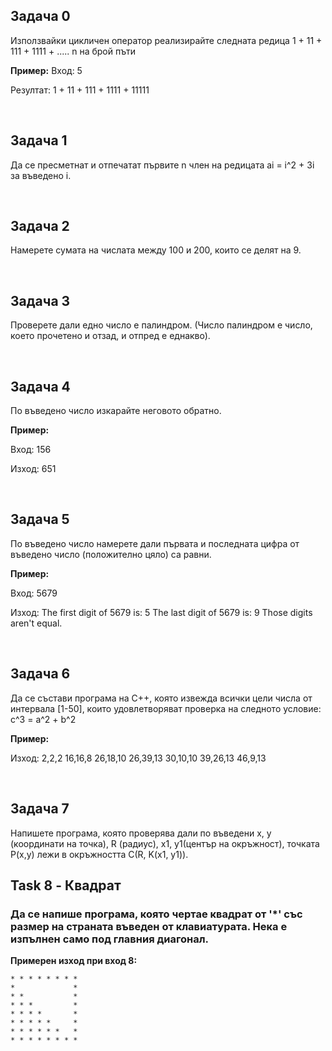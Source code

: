 <h2> Задача 0 </h2>
<p> Използвайки цикличен оператор реализирайте следната редица 1 + 11 + 111 + 1111 + ..... n на брой пъти

<strong>Пример:</strong>
Вход: 5

Резултат: 1 + 11 + 111 + 1111 + 11111 </p></br>

<h2> Задача 1 </h2>
<p> Да се пресметнат и отпечатат първите n член на редицата ai = i^2 + 3i за въведено i.</p></br>

<h2> Задача 2 </h2>
<p>Намерете сумата на числата между 100 и 200, които се делят на 9.</p></br>

<h2> Задача 3 </h2>
<p>Проверете дали едно число е палиндром. (Число палиндром е число, което прочетено и отзад, и отпред е еднакво).</p></br>

<h2> Задача 4 </h2>
<p>По въведено число изкарайте неговото обратно.

<strong>Пример:</strong>

Вход: 156

Изход: 651 </p></br>


<h2> Задача 5 </h2>
<p>По въведено число намерете дали първaтa и последнaтa цифра от въведено число (положително цяло) са равни.

<strong>Пример:</strong>

Вход: 5679

Изход: 
The first digit of 5679 is: 5 
The last digit of 5679 is: 9 
Those digits aren't equal.</p></br>


<h2> Задача 6 </h2>
<p>Да се състави програма на C++, която извежда всички цели числа от интервала [1-50], които удовлетворяват проверка на следното условие: 
c^3 = a^2 + b^2 

<strong>Пример:</strong>

Изход:
2,2,2
16,16,8
26,18,10
26,39,13
30,10,10
39,26,13
46,9,13
</p></br>


<h2> Задача 7 </h2>
<p>Напишете програма, която проверява дали по въведени x, y (координати на точка), R (радиус), x1, y1(център на окръжност), точката P(x,y) лежи в окръжността C(R, K(x1, y1)).


## Task 8 - Квадрат
### Да се напише програма, която чертае квадрат от '*' със размер на страната въведен от клавиатурата. Нека е изпълнен само под главния диагонал.

**Примерен изход при вход 8:** 
```
* * * * * * * * 
*             *
* *           *
* * *         *
* * * *       *
* * * * *     *
* * * * * *   *
* * * * * * * *
